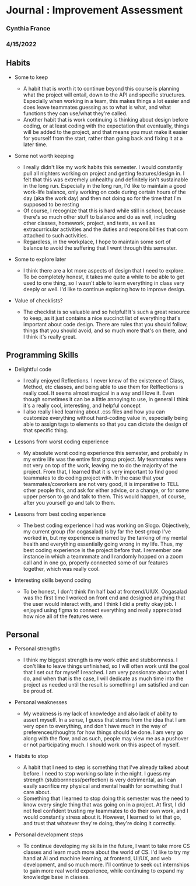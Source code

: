 # Journal : Improvement Assessment
### Cynthia France
### 4/15/2022


## Habits

* Some to keep
  * A habit that is worth it to continue beyond this course is planning what the project will 
    entail, down to the API and specific structures. Especially when working in a team, this 
    makes things a lot easier and does leave teammates guessing as to what is what, and what 
    functions they can use/what they're called.
  * Another habit that is work continuing is thinking about design before coding, or at least
    coding with the expectation that eventually, things will be added to the project, and that 
    means you must make it easier for yourself from the start, rather than going back and fixing it
    at a later time.

* Some not worth keeping
  * I really didn't like my work habits this semester. I would constantly pull all nighters
    working on project and getting features/design in. I felt that this was extremely 
    unhealthy and definitely isn't sustainable in the long run. Especially in the long run,
    I'd like to maintain a good work-life balance, only working on code during certain hours of 
    the day (aka the work day) and then not doing so for the time that I'm supposed to be resting
  * Of course, I recognize that this is hard while still in school, because there's so much other
    stuff to balance and do as well, including other classes, homework, project, and tests, as
    well as extracurricular activities and the duties and responsibilities that com attached
    to such activities. 
  * Regardless, in the workplace, I hope to maintain some sort of balance to avoid the suffering
    that I went through this semester.

* Some to explore later
  * I think there are a lot more aspects of design that I need to explore. To be completely 
    honest, it takes me quite a while to be able to get used to one thing, so I wasn't able to 
    learn everything in class very deeply or well. I'd like to continue exploring how to improve
    design.

* Value of checklists?
  * The checklist is so valuable and so helpful! It's such a great resource to keep, as it just
    contains a nice succinct list of everything that's important about code design. There are 
    rules that you should follow, things that you should avoid, and so much more that's on there,
    and I think it's really great.


## Programming Skills

* Delightful code
  * I really enjoyed Reflections. I never knew of the existence of Class, Method, etc classes, and 
    being able to use them for Relflections is really cool. It seems almost magical in a way
    and I love it. Even though sometimes it can be a little annoying to use, in general I think
    it's a really cool, interesting, and helpful concept
  * I also really liked learning about .css files and how you can customize everything without 
    hard-coding value in, especially being able to assign tags to elements so that you can 
    dictate the design of that specific thing.

* Lessons from worst coding experience
  * My absolute worst coding experience this semester, and probably in my entire life was the
    entire first group project. My teammates were not very on top of the work, leaving me to do
    the majority of the project. From that, I learned that it is very important to find good 
    teammates to do coding project with. In the case that your teammates/coworkers are not very
    good, it is imperative to TELL other people this, and ask for either advice, or a change, or
    for some upper person to go and talk to them. This would happen, of course, after you yourself
    go and talk to them. 

* Lessons from best coding experience
  * The best coding experience I had was working on Slogo. Objectively, my current group (for
    oogasalad) is by far the best group I've worked in, but my experience is marred by the tanking
    of my mental health and everything essentially going wrong in my life. Thus, my best coding 
    experience is the project before that. I remember one instance in which a teammmate and I 
    randomly hopped on a zoom call and in one go, properly connected some of our features together,
    which was really cool.

* Interesting skills beyond coding
  * To be honest, I don't think I'm half bad at frontend/UIUX. Oogasalad was the first time
    I worked on front end and designed anything that the user would interact with, and I think 
    I did a pretty okay job. I enjoyed using figma to connect everything and really appreciated
    how nice all of the features were. 


## Personal

* Personal strengths
  * I think my biggest strength is my work ethic and stubbornness. I don't like to leave things
    unfinished, so I will often work until the goal that I set out for myself I reached. I am 
    very passionate about what I do, and when that is the case, I will dedicate as much time 
    into the project as needed until the result is something I am satisfied and can be proud 
    of.

* Personal weaknesses
  * My weakness is my lack of knowledge and also lack of ability to assert myself. In a sense, 
    I guess that stems from the idea that I am very open to everything, and don't have much 
    in the way of preferences/thoughts for how things should be done. I am very go along with the
    flow, and as such, people may view me as a pushover or not participating much. I should work
    on this aspect of myself.

* Habits to stop
  * A habit that I need to step is something that I've already talked about before. I need to stop
    working so late in the night. I guess my strength (stubbornness/perfection) is very detrimental,
    as I can easily sacrifice my physical and mental health for something that I care about.
  * Something that I learned to stop doing this semester was the need to know every single thing
    that was going on in a project. At first, I did not feel confident trusting my teammates to 
    do their own work, and I would constantly stress about it. However, I learned to let that go,
    and trust that whatever they're doing, they're doing it correctly. 

* Personal development steps
  * To continue developing my skills in the future, I want to take more CS classes and learn much
    more about the world of CS. I'd like to try my hand at AI and machine learning, at frontend, 
    UI/UX, and web development, and so much more. I'll continue to seek out internships to gain
    more real world experience, while continuing to expand my knowledge base in classes.
